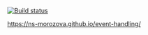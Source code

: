 [![Build status](https://ci.appveyor.com/api/projects/status/lx7ba4955f3spmla?svg=true)](https://ci.appveyor.com/project/ns-morozova/event-handling)

https://ns-morozova.github.io/event-handling/